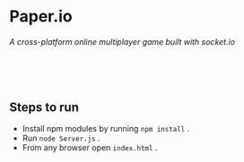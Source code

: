 # Paper.io
###### A cross-platform online multiplayer game built with socket.io
<br><br>
## Steps to run
 * Install npm modules by running `npm install` .
 * Run  `node Server.js` .
 * From any browser open `index.html` .